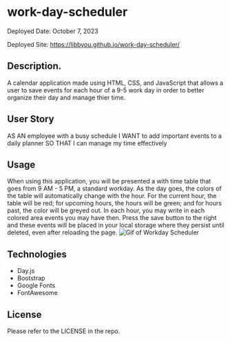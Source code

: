 # work-day-scheduler

Deployed Date: October 7, 2023

Deployed Site: https://libbyou.github.io/work-day-scheduler/

## Description. 

A calendar application made using HTML, CSS, and JavaScript that allows a user to save events for each hour of a 9-5 work day in order to better organize their day and manage thier time.

## User Story

AS AN employee with a busy schedule
I WANT to add important events to a daily planner
SO THAT I can manage my time effectively

## Usage

When using this application, you will be presented a with time table that goes from 9 AM - 5 PM, a standard workday. As the day goes, the colors of the table will automatically change with the hour. For the current hour, the table will be red; for upcoming hours, the hours will be green; and for hours past, the color will be greyed out. In each hour, you may write in each colored area events you may have then. Press the save button to the right and these events will be placed in your local storage where they persist until deleted, even after reloading the page.
![Gif of Workday Scheduler](/assets/05-third-party-apis-homework-demo.gif)

## Technologies

- Day.js
- Bootstrap
- Google Fonts
- FontAwesome

## License

Please refer to the LICENSE in the repo.


